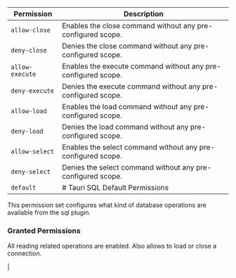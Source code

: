 | Permission | Description |
|------|-----|
|`allow-close`|Enables the close command without any pre-configured scope.|
|`deny-close`|Denies the close command without any pre-configured scope.|
|`allow-execute`|Enables the execute command without any pre-configured scope.|
|`deny-execute`|Denies the execute command without any pre-configured scope.|
|`allow-load`|Enables the load command without any pre-configured scope.|
|`deny-load`|Denies the load command without any pre-configured scope.|
|`allow-select`|Enables the select command without any pre-configured scope.|
|`deny-select`|Denies the select command without any pre-configured scope.|
|`default`|# Tauri SQL Default Permissions

This permission set configures what kind of
database operations are available from the sql plugin.

### Granted Permissions

All reading related operations are enabled.
Also allows to load or close a connection.

|
